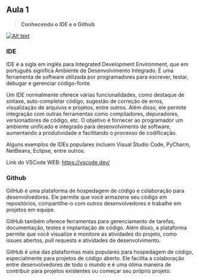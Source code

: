 ## Aula 1 

> **Conhecendo o IDE e o Github**

[![Alt text](https://img.youtube.com/vi/3LECA_QMBs8/0.jpg)](https://www.youtube.com/watch?v=3LECA_QMBs8)

### IDE

IDE é a sigla em inglês para Integrated Development Environment, que em português significa Ambiente de Desenvolvimento Integrado. É uma ferramenta de software utilizada por programadores para escrever, testar, debugar e gerenciar código-fonte.

Um IDE normalmente oferece várias funcionalidades, como destaque de sintaxe, auto-completar código, sugestão de correção de erros, visualização de arquivos e projetos, entre outros. Além disso, ele permite integração com outras ferramentas como compiladores, depuradores, versionadores de código, etc. O objetivo é fornecer ao programador um ambiente unificado e integrado para desenvolvimento de software, aumentando a produtividade e facilitando o processo de codificação.

Alguns exemplos de IDEs populares incluem Visual Studio Code, PyCharm, NetBeans, Eclipse, entre outros.

Link do VSCode WEB: https://vscode.dev/

### Github

GitHub é uma plataforma de hospedagem de código e colaboração para desenvolvedores. Ele permite que você armazene seu código em repositórios, compartilhe-o com outros desenvolvedores e trabalhe em projetos em equipe.

GitHub também oferece ferramentas para gerenciamento de tarefas, documentação, testes e implantação de código. Além disso, a plataforma permite que você visualize e monitore as atividades do projeto, como issues abertos, pull requests e atividades de desenvolvimento.

GitHub é uma das plataformas mais populares para hospedagem de código, especialmente para projetos de código aberto. Ele facilita a colaboração entre desenvolvedores de todo o mundo e é uma ótima maneira de contribuir para projetos existentes ou começar seu próprio projeto.
